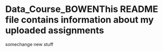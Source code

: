 # Data_Course_BOWENThis README file contains information about my uploaded assignments
somechange
new stuff
